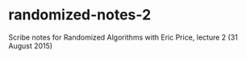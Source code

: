 # randomized-notes-2
Scribe notes for Randomized Algorithms with Eric Price, lecture 2 (31 August 2015)
